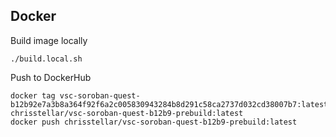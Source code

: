 ## Docker

Build image locally

```
./build.local.sh
```

Push to DockerHub

``` 
docker tag vsc-soroban-quest-b12b92e7a3b8a364f92f6a2c005830943284b8d291c58ca2737d032cd38007b7:latest chrisstellar/vsc-soroban-quest-b12b9-prebuild:latest
docker push chrisstellar/vsc-soroban-quest-b12b9-prebuild:latest
```